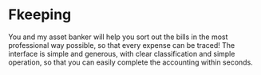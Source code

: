 # Fkeeping
You and my asset banker will help you sort out the bills in the most professional way possible, so that every expense can be traced! The interface is simple and generous, with clear classification and simple operation, so that you can easily complete the accounting within seconds.
